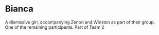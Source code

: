 # Bianca

A dismissive girl, accompanying Zenon and Winston as part of their group. One of the remaining participants. Part of Team 2
